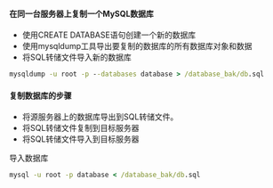 #### 在同一台服务器上复制一个MySQL数据库
- 使用CREATE DATABASE语句创建一个新的数据库
- 使用mysqldump工具导出要复制的数据库的所有数据库对象和数据
- 将SQL转储文件导入新的数据库

```cmd
mysqldump -u root -p --databases database > /database_bak/db.sql
```

#### 复制数据库的步骤
- 将源服务器上的数据库导出到SQL转储文件。
- 将SQL转储文件复制到目标服务器
- 将SQL转储文件导入到目标服务器

导入数据库
```cmd
mysql -u root -p database < /database_bak/db.sql
```
